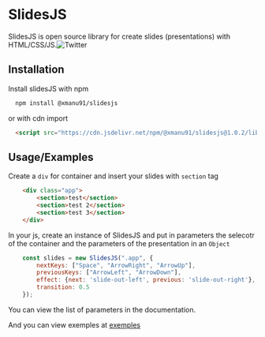 
# SlidesJS

SlidesJS is open source library for create slides (presentations) with HTML/CSS/JS.![Twitter](https://img.shields.io/twitter/url?url=https%3A%2F%2Fgithub.com%2Fxmanu91%2FSlidesJS%2F&color=blue)

## Installation

Install slidesJS with npm

```bash
  npm install @xmanu91/slidesjs
```

or with cdn import
```HTML
  <script src="https://cdn.jsdelivr.net/npm/@xmanu91/slidesjs@1.0.2/lib/1.0.0/slidesjs-1.0.0.min.js"></script>
```

## Usage/Examples

Create a ```div``` for container and insert your slides with ```section``` tag

```HTML
    <div class="app">
        <section>test</section>
        <section>test 2</section>
        <section>test 3</section>
    </div>
```

In your js, create an instance of SlidesJS and put in parameters the selecotr of the container and the parameters of the presentation in an ```Object```

```Javascript
    const slides = new SlidesJS(".app", {
        nextKeys: ["Space", "ArrowRight", "ArrowUp"],
        previousKeys: ["ArrowLeft", "ArrowDown"],
        effect: {next: 'slide-out-left', previous: 'slide-out-right'},
        transition: 0.5
    });

```

You can view the list of parameters in the documentation.

And you can view exemples at [exemples](https://github.com/xmanu91/SlidesJS/tree/v1.0.2/exemples)